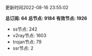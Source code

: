 更新时间2022-08-16 23:55:02

**总订阅: 64**
**总节点: 9184**
**有效节点: 1926**
- ss节点: 242
- v2ray节点: 1603
- trojan节点: 79
- ssr节点: 2
